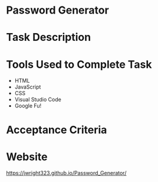 # Password Generator

# Task Description

# Tools Used to Complete Task
* HTML
* JavaScript
* CSS
* Visual Studio Code
* Google Fu!

# Acceptance Criteria

# Website
https://jwright323.github.io/Password_Generator/
